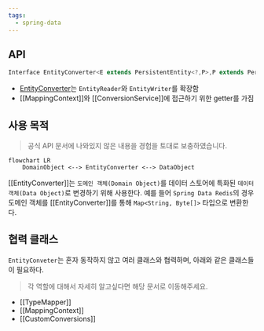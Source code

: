 ```yaml
---
tags:
  - spring-data
---
```

## API

```java
Interface EntityConverter<E extends PersistentEntity<?,P>,P extends PersistentProperty<P>,T,S>
```

- [EntityConverter](https://docs.spring.io/spring-data/commons/docs/current/api/org/springframework/data/convert/EntityConverter.html)는 `EntityReader`와 `EntityWriter`를 확장함
- [[MappingContext]]와 [[ConversionService]]에 접근하기 위한 getter를 가짐

## 사용 목적

> 공식 API 문서에 나와있지 않은 내용을 경험을 토대로 보충하였습니다.

```mermaid
flowchart LR
	DomainObject <--> EntityConverter <--> DataObject
```

[[EntityConverter]]는 `도메인 객체(Domain Object)`를 데이터 스토어에 특화된 `데이터 객체(Data Object)`로 변경하기 위해 사용한다. 예를 들어 `Spring Data Redis`의 경우 도메인 객체를 [[EntityConverter]]를 통해 `Map<String, Byte[]>` 타입으로 변환한다.

## 협력 클래스

`EntityConveter`는 혼자 동작하지 않고 여러 클래스와 협력하며, 아래와 같은 클래스들이 필요하다.

> 각 역할에 대해서 자세히 알고싶다면 해당 문서로 이동해주세요.

- [[TypeMapper]]
- [[MappingContext]]
- [[CustomConversions]]


